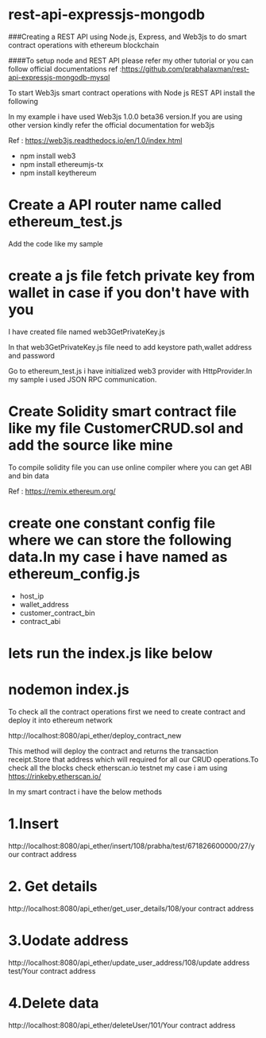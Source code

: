 # rest-api-expressjs-mongodb

###Creating a REST API using Node.js, Express, and Web3js to do smart contract operations with ethereum blockchain

####To setup node and REST API please refer my other tutorial or you can follow official documentations
ref :https://github.com/prabhalaxman/rest-api-expressjs-mongodb-mysql

To start Web3js smart contract operations with Node js REST API install the following 

In my example i have used Web3js 1.0.0 beta36 version.If you are using other version kindly refer the official documentation for web3js

Ref : https://web3js.readthedocs.io/en/1.0/index.html

* npm install web3
* npm install ethereumjs-tx
* npm install keythereum

# Create a API router name called ethereum_test.js

Add the code like my sample

# create a js file fetch private key from wallet in case if you don't have with you

I have created file named web3GetPrivateKey.js

In that web3GetPrivateKey.js file need to add keystore path,wallet address and password

Go to ethereum_test.js i have initialized web3 provider with HttpProvider.In my sample i used JSON RPC communication.

# Create Solidity smart contract file like my file CustomerCRUD.sol and add the source like mine

To compile solidity file you can use online compiler where you can get ABI and bin data

Ref : https://remix.ethereum.org/

# create one constant config file where we can store the following data.In my case i have named as ethereum_config.js

* host_ip
* wallet_address
* customer_contract_bin
* contract_abi

# lets run the index.js like below

# nodemon index.js

To check all the contract operations first we need to create contract and deploy it into ethereum network 

http://localhost:8080/api_ether/deploy_contract_new

This method will deploy the contract and returns the transaction receipt.Store that address which will required for all our CRUD operations.To check all the blocks check etherscan.io testnet my case i am using https://rinkeby.etherscan.io/

In my smart contract i have the below methods

# 1.Insert

http://localhost:8080/api_ether/insert/108/prabha/test/671826600000/27/your contract address

# 2. Get details 

http://localhost:8080/api_ether/get_user_details/108/your contract address

# 3.Uodate address

http://localhost:8080/api_ether/update_user_address/108/update address test/Your contract address

# 4.Delete data

http://localhost:8080/api_ether/deleteUser/101/Your contract address
